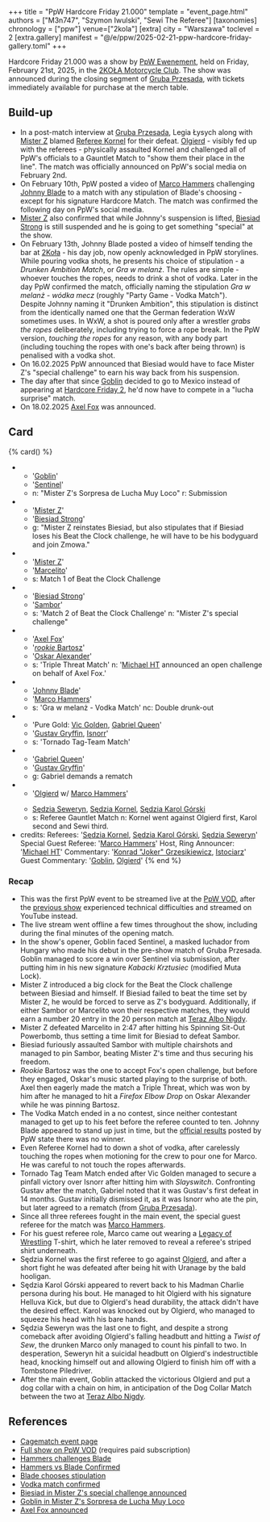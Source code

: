 +++
title = "PpW Hardcore Friday 21.000"
template = "event_page.html"
authors = ["M3n747", "Szymon Iwulski", "Sewi The Referee"]
[taxonomies]
chronology = ["ppw"]
venue=["2kola"]
[extra]
city = "Warszawa"
toclevel = 2
[extra.gallery]
manifest = "@/e/ppw/2025-02-21-ppw-hardcore-friday-gallery.toml"
+++

Hardcore Friday 21.000 was a show by [PpW Ewenement](@/o/ppw.md), held on Friday, February 21st, 2025, in the [2KOŁA Motorcycle Club](@/v/2kola.md). The show was announced during the closing segment of [Gruba Przesada](@/e/ppw/2025-01-25-ppw-gruba-przesada.md), with tickets immediately available for purchase at the merch table.

## Build-up

* In a post-match interview at [Gruba Przesada](@/e/ppw/2025-01-25-ppw-gruba-przesada.md), Legia Łysych along with [Mister Z](@/w/mister-z.md) blamed [Referee Kornel](@/w/sedzia-kornel.md) for their defeat. [Olgierd](@/w/olgierd.md) - visibly fed up with the referees - physically assaulted Kornel and challenged all of PpW's officials to a Gauntlet Match to "show them their place in the line". The match was officially announced on PpW's social media on February 2nd.
* On February 10th, PpW posted a video of [Marco Hammers](@/w/marco-hammers.md) challenging [Johnny Blade](@/w/johnny-blade.md) to a match with any stipulation of Blade's choosing - except for his signature Hardcore Match. The match was confirmed the following day on PpW's social media.
* [Mister Z](@/w/mister-z.md) also confirmed that while Johnny's suspension is lifted, [Biesiad Strong](@/w/biesiad.md) is still suspended and he is going to get something "special" at the show.
* On February 13th, Johnny Blade posted a video of himself tending the bar at [2Koła](@/v/2kola.md) - his day job, now openly acknowledged in PpW storylines. While pouring vodka shots, he presents his choice of stipulation - a _Drunken Ambition Match_, or _Gra w melanż_. The rules are simple - whoever touches the ropes, needs to drink a shot of vodka. Later in the day PpW confirmed the match, officially naming the stipulation _Gra w melanż - wódka mecz_ (roughly "Party Game - Vodka Match"). \
  Despite Johnny naming it "Drunken Ambition", this stipulation is distinct from the identically named one that the German federation WxW sometimes uses. In WxW, a shot is poured only after a wrestler _grabs the ropes_ deliberately, including trying to force a rope break. In the PpW version, _touching the ropes_ for any reason, with any body part (including touching the ropes with one's back after being thrown) is penalised with a vodka shot.
* On 16.02.2025 PpW announced that Biesiad would have to face Mister Z's "special challenge" to earn his way back from his suspension.
* The day after that since [Goblin](@/w/goblin.md) decided to go to Mexico instead of appearing at [Hardcore Friday 2](@/e/ppw/2024-09-20-ppw-hardcore-friday-2.md), he'd now have to compete in a "lucha surprise" match.
* On 18.02.2025 [Axel Fox](@/w/axel-fox.md) was announced.

## Card

{% card() %}
- - '[Goblin](@/w/goblin.md)'
  - '[Sentinel](@/w/sentinel.md)'
  - n: "Mister Z's Sorpresa de Lucha Muy Loco"
    r: Submission
- - '[Mister Z](@/w/mister-z.md)'
  - '[Biesiad Strong](@/w/biesiad.md)'
  - g: "Mister Z reinstates Biesiad, but also stipulates that if Biesiad loses his Beat the Clock challenge, he will have to be his bodyguard and join Zmowa."
- - '[Mister Z](@/w/mister-z.md)'
  - '[Marcelito](@/w/marcelito.md)'
  - s: Match 1 of Beat the Clock Challenge
- - '[Biesiad Strong](@/w/biesiad.md)'
  - '[Sambor](@/w/sambor.md)'
  - s: 'Match 2 of Beat the Clock Challenge'
    n: "Mister Z's special challenge"
- - '[Axel Fox](@/w/axel-fox.md)'
  - '[_rookie_ Bartosz](@/w/plata.md)'
  - '[Oskar Alexander](@/w/oskar-alexander.md)'
  - s: 'Triple Threat Match'
    n: '[Michael HT](@/w/michael-ht.md) announced an open challenge on behalf of Axel Fox.'
- - '[Johnny Blade](@/w/johnny-blade.md)'
  - '[Marco Hammers](@/w/marco-hammers.md)'
  - s: 'Gra w melanż - Vodka Match'
    nc: Double drunk-out
- - 'Pure Gold: [Vic Golden](@/w/vic-golden.md), [Gabriel Queen](@/w/gabriel-queen.md)'
  - '[Gustav Gryffin](@/w/gustav-gryffin.md), [Isnorr](@/w/isnorr.md)'
  - s: 'Tornado Tag-Team Match'
- - '[Gabriel Queen](@/w/gabriel-queen.md)'
  - '[Gustav Gryffin](@/w/gustav-gryffin.md)'
  - g: Gabriel demands a rematch
- - '[Olgierd](@/w/olgierd.md) w/ [Marco Hammers](@/w/marco-hammers.md)'
  - >
    [Sędzia Seweryn](@/w/sedzia-seweryn.md),
    [Sędzia Kornel](@/w/sedzia-kornel.md),
    [Sędzia Karol Górski](@/w/madman-charlie.md)
  - s: Referee Gauntlet Match
    n: Kornel went against Olgierd first, Karol second and Sewi third.
- credits:
    Referees: '[Sędzia Kornel](@/w/sedzia-kornel.md), [Sędzia Karol Górski](@/w/madman-charlie.md), [Sędzia Seweryn](@/w/sedzia-seweryn.md)'
    Special Guest Referee: '[Marco Hammers](@/w/marco-hammers.md)'
    Host, Ring Announcer: '[Michael HT](@/w/michael-ht.md)'
    Commentary: '[Konrad "Joker" Grzesikiewicz](@/w/joker.md), [Istociarz](@/w/istociarz.md)'
    Guest Commentary: '[Goblin](@/w/goblin.md), [Olgierd](@/w/olgierd.md)'
{% end %}

### Recap

* This was the first PpW event to be streamed live at the [PpW VOD][ppw-vod], after the [previous show](@/e/ppw/2025-01-25-ppw-gruba-przesada.md) experienced technical difficulties and streamed on YouTube instead.
* The live stream went offline a few times throughout the show, including during the final minutes of the opening match.
* In the show's opener, Goblin faced Sentinel, a masked luchador from Hungary who made his debut in the pre-show match of Gruba Przesada. Goblin managed to score a win over Sentinel via submission, after putting him in his new signature _Kabacki Krztusiec_ (modified Muta Lock).
* Mister Z introduced a big clock for the Beat the Clock challenge between Biesiad and himself. If Biesiad failed to beat the time set by Mister Z, he would be forced to serve as Z's bodyguard. Additionally, if either Sambor or Marcelito won their respective matches, they would earn a number 20 entry in the 20 person match at [Teraz Albo Nigdy](@/e/ppw/2025-03-15-ppw-teraz-albo-nigdy.md).
* Mister Z defeated Marcelito in 2:47 after hitting his Spinning Sit-Out Powerbomb, thus setting a time limit for Biesiad to defeat Sambor.
* Biesiad furiously assaulted Sambor with multiple chairshots and managed to pin Sambor, beating Mister Z's time and thus securing his freedom.
* _Rookie_ Bartosz was the one to accept Fox's open challenge, but before they engaged, Oskar's music started playing to the surprise of both. Axel then eagerly made the match a Triple Threat, which was won by him after he managed to hit a _Firefox Elbow Drop_ on Oskar Alexander while he was pinning Bartosz.
* The Vodka Match ended in a no contest, since neither contestant managed to get up to his feet before the referee counted to ten. Johnny Blade appeared to stand up just in time, but the [official results][hcf21k-wyniki] posted by PpW state there was no winner.
* Even Referee Kornel had to down a shot of vodka, after carelessly touching the ropes when motioning for the crew to pour one for Marco. He was careful to not touch the ropes afterwards.
* Tornado Tag Team Match ended after Vic Golden managed to secure a pinfall victory over Isnorr after hitting him with _Slayswitch_. Confronting Gustav after the match, Gabriel noted that it was Gustav's first defeat in 14 months. Gustav initially dismissed it, as it was Isnorr who ate the pin, but later agreed to a rematch (from [Gruba Przesada](@/e/ppw/2025-01-25-ppw-gruba-przesada.md)).
* Since all three referees fought in the main event, the special guest referee for the match was [Marco Hammers](@/w/marco-hammers.md).
* For his guest referee role, Marco came out wearing a [Legacy of Wrestling](@/o/low.md) T-shirt, which he later removed to reveal a referee's striped shirt underneath.
* Sędzia Kornel was the first referee to go against [Olgierd](@/w/olgierd.md), and after a short fight he was defeated after being hit with Uranage by the bald hooligan.
* Sędzia Karol Górski appeared to revert back to his Madman Charlie persona during his bout. He managed to hit Olgierd with his signature Helluva Kick, but due to Olgierd's head durability, the attack didn't have the desired effect. Karol was knocked out by Olgierd, who managed to squeeze his head with his bare hands.
* Sędzia Seweryn was the last one to fight, and despite a strong comeback after avoiding Olgierd's falling headbutt and hitting a _Twist of Sew_, the drunken Marco only managed to count his pinfall to two. In desperation, Seweryn hit a suicidal headbutt on Olgierd's indestructible head, knocking himself out and allowing Olgierd to finish him off with a Tombstone Piledriver. 
* After the main event, Goblin attacked the victorious Olgierd and put a dog collar with a chain on him, in anticipation of the Dog Collar Match between the two at [Teraz Albo Nigdy](@/e/ppw/2025-03-15-ppw-teraz-albo-nigdy.md).

## References

* [Cagematch event page](https://www.cagematch.net/?id=1&nr=418109)
* [Full show on PpW VOD](https://ppw-ewenementpl.vhx.tv/ppw-full-shows-dvd-version/season:3/videos/hardcore-friday-21000-21-02-2025-02-21-2025-21-57-11) (requires paid subscription)
* [Hammers challenges Blade](https://www.instagram.com/p/DF51JqMMH89/)
* [Hammers vs Blade Confirmed](https://www.facebook.com/photo/?fbid=1163483015782089&set=a.499910772139320)
* [Blade chooses stipulation](https://www.instagram.com/p/DGAqsMAC4_D/)
* [Vodka match confirmed](https://www.facebook.com/photo/?fbid=1165021168961607&set=a.499910772139320)
* [Biesiad in Mister Z's special challenge announced](https://www.facebook.com/photo/?fbid=1167604972036560&set=a.499910772139320)
* [Goblin in Mister Z's Sorpresa de Lucha Muy Loco](https://www.facebook.com/photo/?fbid=1168415858622138&set=a.499910772139320)
* [Axel Fox announced](https://www.facebook.com/photo/?fbid=1169287151868342&set=a.499910772139320)

[ppw-vod]:https://ppw-ewenementpl.vhx.tv/
[hcf21k-wyniki]:https://www.facebook.com/photo/?fbid=1173247931472264&set=a.499910772139320
